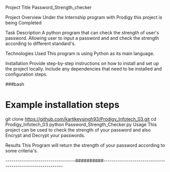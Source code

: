 Project Title
Password_Strength_checker

Project Overview
Under the Internship program with Prodigy this project is being Completed

Task Description
A python program that can check the strength of user's password. Allowing user to input a password and and check the strength according to different standard's.

Technologies Used
This program is using Python as its main language.

Installation
Provide step-by-step instructions on how to install and set up the project locally. Include any dependencies that need to be installed and configuration steps.

###bash

# Example installation steps
git clone https://github.com/kartikeysingh93/Prodigy_Infotech_03.git
cd Prodigy_Infotech_03
python Password_Strength_Checker.py
Usage
This project can be used to check the strength of your password and also Encrypt and Decrypt your passwords.

Results
This Program will return the strength of your password according to some criteria's.

----------------------------------##########----------------------------------------------------------
